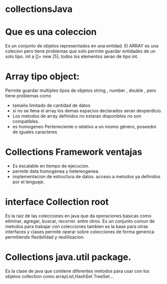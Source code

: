 # collectionsJava
# Que es una coleccion 
Es un conjunto de objetos representados en una entidad.
El ARRAY es una colecion pero tiene problemas que solo permite guardar entidades de un solo tipo.
int a []= new [5]; todos los elementos seran de tipo int.
# Array tipo object: 
Permite guardar multiples tipos de objetos string , number , double , pero tiene problemas como
- tamaño limitado de cantidad de datos
- si no se llena el array los demas espacios declarados seran desperdicio.
- Los metodos de array definidos no estaran disponibles no son compatibles.
- es homogeneo Perteneciente o relativo a un mismo género, poseedor de iguales caracteres
# Collections Framework ventajas
- Es escalable en tiempo de ejecucion.
- permite data homogenea y hetereogenea.
- implementacion de estructura de datos. acceso a metodos ya definidos por el lenguaje.
# interface Collection root
Es la raiz de las colecciones en java que da operaciones basicas como eliminar, agregar, buscar,
recorrer. entre otros.
Es un conjunto comun de metodos para trabajar con colecciones tambien es la base para otras interfaces y clases
permite operar sobre colecciones de forma generica permitiendo flexibilidad y reutilizacion.
# Collections java.util package.
Es la clase de java que contiene diferentes metodos para usar con los objetos collection como arrayList,HashSet
TreeSet...

